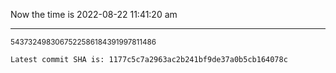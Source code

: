 Now the time is 2022-08-22 11:41:20 am

---

<small>5437324983067522586184391997811486</small>

```txt
Latest commit SHA is: 1177c5c7a2963ac2b241bf9de37a0b5cb164078c
```
